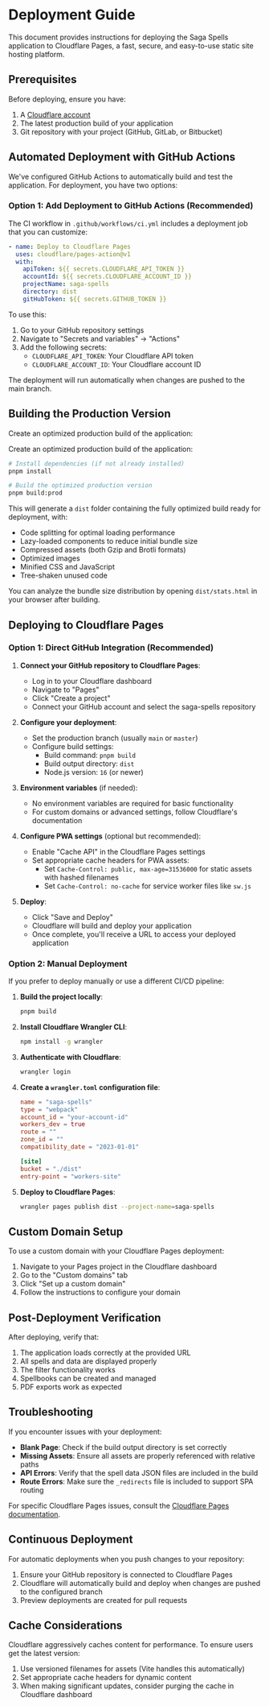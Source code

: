 # Deployment Guide

This document provides instructions for deploying the Saga Spells application to Cloudflare Pages, a fast, secure, and easy-to-use static site hosting platform.

## Prerequisites

Before deploying, ensure you have:

1. A [Cloudflare account](https://dash.cloudflare.com/sign-up)
2. The latest production build of your application
3. Git repository with your project (GitHub, GitLab, or Bitbucket)

## Automated Deployment with GitHub Actions

We've configured GitHub Actions to automatically build and test the application. For deployment, you have two options:

### Option 1: Add Deployment to GitHub Actions (Recommended)

The CI workflow in `.github/workflows/ci.yml` includes a deployment job that you can customize:

```yaml
- name: Deploy to Cloudflare Pages
  uses: cloudflare/pages-action@v1
  with:
    apiToken: ${{ secrets.CLOUDFLARE_API_TOKEN }}
    accountId: ${{ secrets.CLOUDFLARE_ACCOUNT_ID }}
    projectName: saga-spells
    directory: dist
    gitHubToken: ${{ secrets.GITHUB_TOKEN }}
```

To use this:

1. Go to your GitHub repository settings
2. Navigate to "Secrets and variables" → "Actions"
3. Add the following secrets:
   - `CLOUDFLARE_API_TOKEN`: Your Cloudflare API token
   - `CLOUDFLARE_ACCOUNT_ID`: Your Cloudflare account ID

The deployment will run automatically when changes are pushed to the main branch.

## Building the Production Version

Create an optimized production build of the application:

Create an optimized production build of the application:

```bash
# Install dependencies (if not already installed)
pnpm install

# Build the optimized production version
pnpm build:prod
```

This will generate a `dist` folder containing the fully optimized build ready for deployment, with:
- Code splitting for optimal loading performance
- Lazy-loaded components to reduce initial bundle size
- Compressed assets (both Gzip and Brotli formats)
- Optimized images
- Minified CSS and JavaScript
- Tree-shaken unused code

You can analyze the bundle size distribution by opening `dist/stats.html` in your browser after building.

## Deploying to Cloudflare Pages

### Option 1: Direct GitHub Integration (Recommended)

1. **Connect your GitHub repository to Cloudflare Pages**:
   - Log in to your Cloudflare dashboard
   - Navigate to "Pages"
   - Click "Create a project"
   - Connect your GitHub account and select the saga-spells repository

2. **Configure your deployment**:
   - Set the production branch (usually `main` or `master`)
   - Configure build settings:
     - Build command: `pnpm build`
     - Build output directory: `dist`
     - Node.js version: `16` (or newer)

3. **Environment variables** (if needed):
   - No environment variables are required for basic functionality
   - For custom domains or advanced settings, follow Cloudflare's documentation

4. **Configure PWA settings** (optional but recommended):
   - Enable "Cache API" in the Cloudflare Pages settings
   - Set appropriate cache headers for PWA assets:
     - Set `Cache-Control: public, max-age=31536000` for static assets with hashed filenames
     - Set `Cache-Control: no-cache` for service worker files like `sw.js`

5. **Deploy**:
   - Click "Save and Deploy"
   - Cloudflare will build and deploy your application
   - Once complete, you'll receive a URL to access your deployed application

### Option 2: Manual Deployment

If you prefer to deploy manually or use a different CI/CD pipeline:

1. **Build the project locally**:
   ```bash
   pnpm build
   ```

2. **Install Cloudflare Wrangler CLI**:
   ```bash
   npm install -g wrangler
   ```

3. **Authenticate with Cloudflare**:
   ```bash
   wrangler login
   ```

4. **Create a `wrangler.toml` configuration file**:
   ```toml
   name = "saga-spells"
   type = "webpack"
   account_id = "your-account-id"
   workers_dev = true
   route = ""
   zone_id = ""
   compatibility_date = "2023-01-01"

   [site]
   bucket = "./dist"
   entry-point = "workers-site"
   ```

5. **Deploy to Cloudflare Pages**:
   ```bash
   wrangler pages publish dist --project-name=saga-spells
   ```

## Custom Domain Setup

To use a custom domain with your Cloudflare Pages deployment:

1. Navigate to your Pages project in the Cloudflare dashboard
2. Go to the "Custom domains" tab
3. Click "Set up a custom domain"
4. Follow the instructions to configure your domain

## Post-Deployment Verification

After deploying, verify that:

1. The application loads correctly at the provided URL
2. All spells and data are displayed properly
3. The filter functionality works
4. Spellbooks can be created and managed
5. PDF exports work as expected

## Troubleshooting

If you encounter issues with your deployment:

- **Blank Page**: Check if the build output directory is set correctly 
- **Missing Assets**: Ensure all assets are properly referenced with relative paths
- **API Errors**: Verify that the spell data JSON files are included in the build
- **Route Errors**: Make sure the `_redirects` file is included to support SPA routing

For specific Cloudflare Pages issues, consult the [Cloudflare Pages documentation](https://developers.cloudflare.com/pages/).

## Continuous Deployment

For automatic deployments when you push changes to your repository:

1. Ensure your GitHub repository is connected to Cloudflare Pages
2. Cloudflare will automatically build and deploy when changes are pushed to the configured branch
3. Preview deployments are created for pull requests

## Cache Considerations

Cloudflare aggressively caches content for performance. To ensure users get the latest version:

1. Use versioned filenames for assets (Vite handles this automatically)
2. Set appropriate cache headers for dynamic content
3. When making significant updates, consider purging the cache in Cloudflare dashboard
